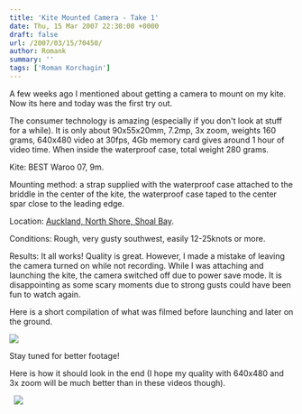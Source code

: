 ```yaml
---
title: 'Kite Mounted Camera - Take 1'
date: Thu, 15 Mar 2007 22:30:00 +0000
draft: false
url: /2007/03/15/70450/
author: Romank
summary: ''
tags: ['Roman Korchagin']
---
```


A few weeks ago I mentioned about getting a camera to mount on my kite. Now its here and today was the first try out.

The consumer technology is amazing (especially if you don't look at stuff for a while). It is only about 90x55x20mm, 7.2mp, 3x zoom, weights 160 grams, 640x480 video at 30fps, 4Gb memory card gives around 1 hour of video time. When inside the waterproof case, total weight 280 grams.

Kite: BEST Waroo 07, 9m.

Mounting method: a strap supplied with the waterproof case attached to the briddle in the center of the kite, the waterproof case taped to the center spar close to the leading edge.

Location: [Auckland, North Shore, Shoal Bay][1].

Conditions: Rough, very gusty southwest, easily 12-25knots or more.

Results: It all works! Quality is great. However, I made a mistake of leaving the camera turned on while not recording. While I was attaching and launching the kite, the camera switched off due to power save mode. It is disappointing as some scary moments due to strong gusts could have been fun to watch again.

Here is a short compilation of what was filmed before launching and later on the ground.

[![][2]](http://www.youtube.com/watch?v=6QNjg5VZvyY)

Stay tuned for better footage!

Here is how it should look in the end (I hope my quality with 640x480 and 3x zoom will be much better than in these videos though).

[](http://www.youtube.com/watch?v=H43oxXqjW5Q)  [![][3]](http://www.youtube.com/watch?v=GywcV_39hDU)




[1]: http://maps.google.com/?ie=UTF8&z=15&ll=-36.810745,174.765379&spn=0.026147,0.039911&t=h&om=1
[2]: https://helpdesk.aspose.com/
[3]: http://img.youtube.com/vi/GywcV_39hDU/2.jpg



